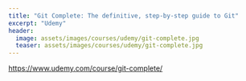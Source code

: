 ```yaml
---
title: "Git Complete: The definitive, step-by-step guide to Git"
excerpt: "Udemy"
header:
  image: assets/images/courses/udemy/git-complete.jpg
  teaser: assets/images/courses/udemy/git-complete.jpg
---
```


<https://www.udemy.com/course/git-complete/>